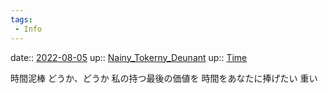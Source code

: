 ```yaml
---
tags:
 - Info
---
```


date:: [2022-08-05](../Daily_Note/2022-08-05.md)
up:: [Nainy_Tokerny_Deunant](../Bar/Novel/Nacaria/Nainy_Tokerny_Deunant.md)
up:: [Time](../Bar/Novel/Topics/Time.md)

時間泥棒
どうか、どうか
私の持つ最後の価値を
時間をあなたに捧げたい
重い